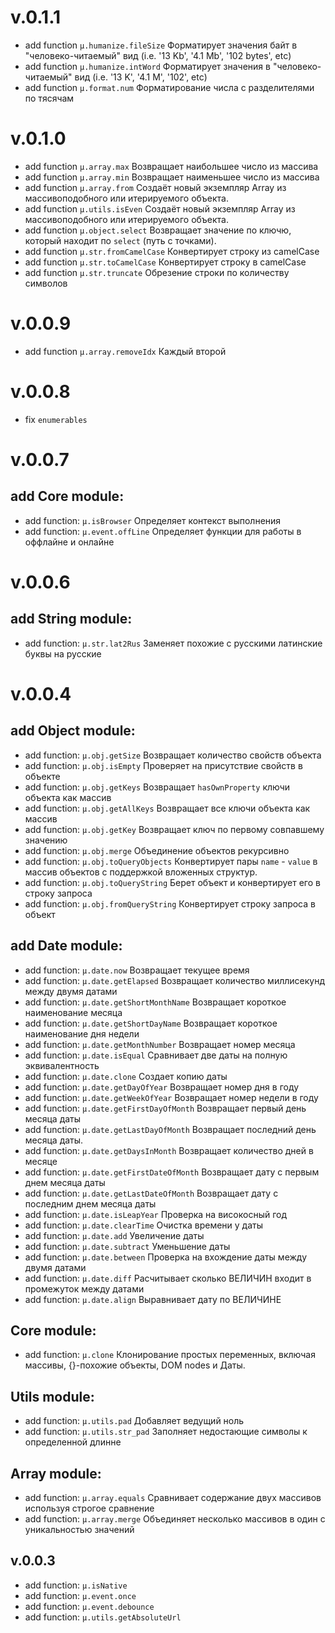 # v.0.1.1
- add function `µ.humanize.fileSize`  Форматирует значения байт в "человеко-читаемый" вид (i.e. '13 Kb', '4.1 Mb', '102 bytes', etc) 
- add function `µ.humanize.intWord`  Форматирует значения в "человеко-читаемый" вид (i.e. '13 K', '4.1 M', '102', etc)
- add function `µ.format.num`  Форматирование числа с разделителями по тясячам

# v.0.1.0
- add function `µ.array.max`  Возвращает наибольшее число из массива
- add function `µ.array.min`  Возвращает наименьшее число из массива
- add function `µ.array.from`  Создаёт новый экземпляр Array из массивоподобного или итерируемого объекта.
- add function `µ.utils.isEven`  Создаёт новый экземпляр Array из массивоподобного или итерируемого объекта.
- add function `µ.object.select`  Возвращает значение по ключю, который находит по `select` (путь с точками).
- add function `µ.str.fromCamelCase`  Конвертирует строку из camelCase
- add function `µ.str.toCamelCase`  Конвертирует строку в camelCase
- add function `µ.str.truncate`  Обрезение строки по количеству символов

# v.0.0.9
- add function `µ.array.removeIdx`  Каждый второй

# v.0.0.8
- fix `enumerables`

# v.0.0.7

## add Core module:

- add function: `µ.isBrowser`	Определяет контекст выполнения
- add function: `µ.event.offLine`	Определяет функции для работы в оффлайне и онлайне


# v.0.0.6

## add String module:

- add function: `µ.str.lat2Rus`	Заменяет похожие с русскими латинские буквы на русские


# v.0.0.4

## add Object module:

  - add function: `µ.obj.getSize`	Возвращает количество свойств объекта
  - add function: `µ.obj.isEmpty`	Проверяет на присутствие свойств в объекте
  - add function: `µ.obj.getKeys`	Возвращает `hasOwnProperty` ключи объекта как массив
  - add function: `µ.obj.getAllKeys`	Возвращает все ключи объекта как массив
  - add function: `µ.obj.getKey`	Возвращает ключ по первому совпавшему значению
  - add function: `µ.obj.merge`	Объединение объектов рекурсивно
  - add function: `µ.obj.toQueryObjects`	Конвертирует пары `name` - `value` в массив объектов с поддержкой вложенных структур.
  - add function: `µ.obj.toQueryString`	Берет объект и конвертирует его в строку запроса
  - add function: `µ.obj.fromQueryString`	Конвертирует строку запроса в объект


## add Date module:

  - add function: `µ.date.now`	Возвращает текущее время
  - add function: `µ.date.getElapsed`	Возвращает количество миллисекунд между двумя датами
  - add function: `µ.date.getShortMonthName`	Возвращает короткое наименование месяца
  - add function: `µ.date.getShortDayName`	Возвращает короткое наименование дня недели
  - add function: `µ.date.getMonthNumber`	Возвращает номер месяца
  - add function: `µ.date.isEqual`	Сравнивает две даты на полную эквивалентность
  - add function: `µ.date.clone`	Создает копию даты
  - add function: `µ.date.getDayOfYear`	Возвращает номер дня в году
  - add function: `µ.date.getWeekOfYear`	Возвращает номер недели в году
  - add function: `µ.date.getFirstDayOfMonth`	Возвращает первый день месяца даты
  - add function: `µ.date.getLastDayOfMonth`	Возвращает последний день месяца даты.
  - add function: `µ.date.getDaysInMonth`	Возвращает количество дней в месяце
  - add function: `µ.date.getFirstDateOfMonth`	Возвращает дату с первым днем месяца даты
  - add function: `µ.date.getLastDateOfMonth`	Возвращает дату с последним днем месяца даты
  - add function: `µ.date.isLeapYear`	Проверка на високосный год
  - add function: `µ.date.clearTime`	Очистка времени у даты
  - add function: `µ.date.add`	Увеличение даты
  - add function: `µ.date.subtract`	Уменьшение даты
  - add function: `µ.date.between`	Проверка на вхождение даты между двумя датами
  - add function: `µ.date.diff`	Расчитывает сколько ВЕЛИЧИН входит в промежуток между датами
  - add function: `µ.date.align`	Выравнивает дату по ВЕЛИЧИНЕ



## Core module:
 - add function: `µ.clone`	Клонирование простых переменных, включая массивы, {}-похожие объекты, DOM nodes и Даты.
  

## Utils module:
 - add function: `µ.utils.pad`	Добавляет ведущий ноль
 - add function: `µ.utils.str_pad`	Заполняет недостающие символы к определенной длинне


## Array module:
 - add function: `µ.array.equals`	Сравнивает содержание двух массивов используя строгое сравнение
 - add function: `µ.array.merge`	Объединяет несколько массивов в один с уникальностью значений



## v.0.0.3
 - add function: `µ.isNative`
 - add function: `µ.event.once`
 - add function: `µ.event.debounce`
 - add function: `µ.utils.getAbsoluteUrl`